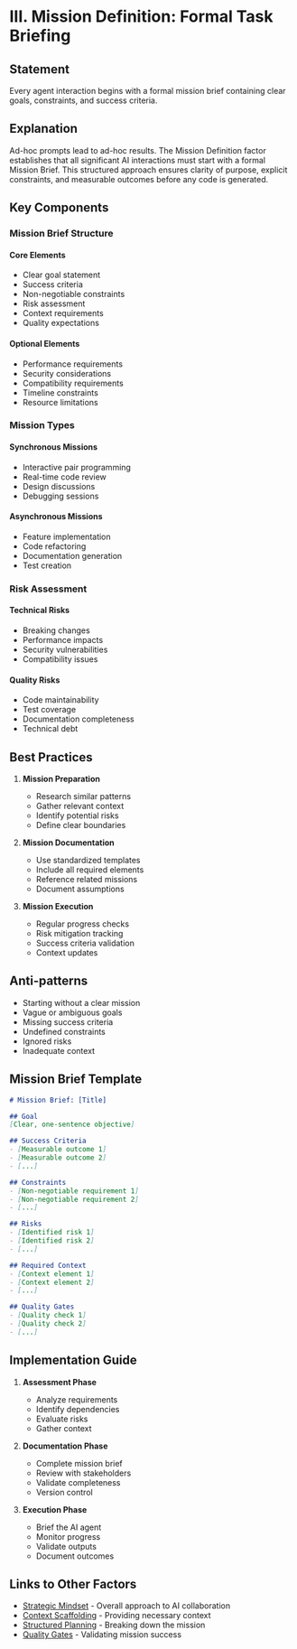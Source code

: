 # III. Mission Definition: Formal Task Briefing

## Statement

Every agent interaction begins with a formal mission brief containing clear goals, constraints, and success criteria.

## Explanation

Ad-hoc prompts lead to ad-hoc results. The Mission Definition factor establishes that all significant AI interactions must start with a formal Mission Brief. This structured approach ensures clarity of purpose, explicit constraints, and measurable outcomes before any code is generated.

## Key Components

### Mission Brief Structure

#### Core Elements
- Clear goal statement
- Success criteria
- Non-negotiable constraints
- Risk assessment
- Context requirements
- Quality expectations

#### Optional Elements
- Performance requirements
- Security considerations
- Compatibility requirements
- Timeline constraints
- Resource limitations

### Mission Types

#### Synchronous Missions
- Interactive pair programming
- Real-time code review
- Design discussions
- Debugging sessions

#### Asynchronous Missions
- Feature implementation
- Code refactoring
- Documentation generation
- Test creation

### Risk Assessment

#### Technical Risks
- Breaking changes
- Performance impacts
- Security vulnerabilities
- Compatibility issues

#### Quality Risks
- Code maintainability
- Test coverage
- Documentation completeness
- Technical debt

## Best Practices

1. **Mission Preparation**
   - Research similar patterns
   - Gather relevant context
   - Identify potential risks
   - Define clear boundaries

2. **Mission Documentation**
   - Use standardized templates
   - Include all required elements
   - Reference related missions
   - Document assumptions

3. **Mission Execution**
   - Regular progress checks
   - Risk mitigation tracking
   - Success criteria validation
   - Context updates

## Anti-patterns

- Starting without a clear mission
- Vague or ambiguous goals
- Missing success criteria
- Undefined constraints
- Ignored risks
- Inadequate context

## Mission Brief Template

```markdown
# Mission Brief: [Title]

## Goal
[Clear, one-sentence objective]

## Success Criteria
- [Measurable outcome 1]
- [Measurable outcome 2]
- [...]

## Constraints
- [Non-negotiable requirement 1]
- [Non-negotiable requirement 2]
- [...]

## Risks
- [Identified risk 1]
- [Identified risk 2]
- [...]

## Required Context
- [Context element 1]
- [Context element 2]
- [...]

## Quality Gates
- [Quality check 1]
- [Quality check 2]
- [...]
```

## Implementation Guide

1. **Assessment Phase**
   - Analyze requirements
   - Identify dependencies
   - Evaluate risks
   - Gather context

2. **Documentation Phase**
   - Complete mission brief
   - Review with stakeholders
   - Validate completeness
   - Version control

3. **Execution Phase**
   - Brief the AI agent
   - Monitor progress
   - Validate outputs
   - Document outcomes

## Links to Other Factors

- [Strategic Mindset](strategic-mindset.md) - Overall approach to AI collaboration
- [Context Scaffolding](context-scaffolding.md) - Providing necessary context
- [Structured Planning](structured-planning.md) - Breaking down the mission
- [Quality Gates](quality-gates.md) - Validating mission success